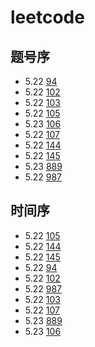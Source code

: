 # leetcode
## 题号序
- 5.22 [94](./problems/94/test.py)
- 5.22 [102](./problems/102/test.py)
- 5.22 [103](./problems/103/test.py)
- 5.22 [105](./problems/105/test.py)
- 5.23 [106](./problems/106/test.py)
- 5.22 [107](./problems/107/test.py)
- 5.22 [144](./problems/144/test.py)
- 5.22 [145](./problems/145/test.py)
- 5.23 [889](./problems/889/test.py)
- 5.22 [987](./problems/987/test.py)

## 时间序
- 5.22 [105](./problems/105/test.py)
- 5.22 [144](./problems/144/test.py)
- 5.22 [145](./problems/145/test.py)
- 5.22 [94](./problems/94/test.py)
- 5.22 [102](./problems/102/test.py)
- 5.22 [987](./problems/987/test.py)
- 5.22 [103](./problems/103/test.py)
- 5.22 [107](./problems/107/test.py)
- 5.23 [889](./problems/889/test.py)
- 5.23 [106](./problems/106/test.py)
